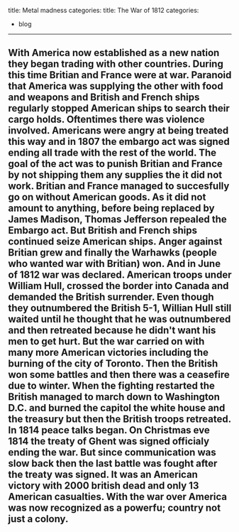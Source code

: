 title: Metal madness
categories:
title: The War of 1812
categories:
- blog
---


With America now established as a new nation they began trading with other countries. During this time Britian and France were at war. Paranoid that America was supplying the other with food and weapons and British and French ships regularly stopped American ships to search their cargo holds. Oftentimes there was violence involved. Americans were angry at being treated this way and in 1807 the embargo act was signed ending all trade with the rest of the world. The goal of the act was to punish Britian and France by not shipping them any supplies the it did not work. Britian and France managed to succesfully go on without American goods. As it did not amount to anything, before being replaced  by James Madison, Thomas Jefferson repealed the Embargo act. But British and French ships continued seize American ships. Anger against Britian grew and finally the Warhawks (people who wanted war with Britian) won. And in June of 1812 war was declared. American troops under William Hull, crossed the border into Canada and demanded the British surrender. Even though they outnumbered the British 5-1, Willian Hull still waited until he thought that **he** was outnumbered and then retreated because he didn't want his men to get hurt. But the war carried on with many more American victories including the burning of the city of Toronto. Then the British won some battles and then there was a ceasefire due to winter. When the fighting restarted the British managed to march down to Washington D.C. and burned the capitol the white house and the treasury but then the British troops retreated. In 1814 peace talks began. On Christmas eve 1814 the treaty of Ghent was signed officialy ending the war. But since communication was slow back then the last battle was fought after the treaty was signed. It was an American victory with 2000 british dead and only 13 American casualties. With the war over America was now recognized as a powerfu; country not just a colony.
---


